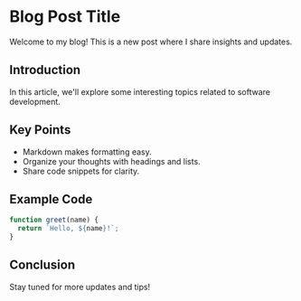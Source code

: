 # Blog Post Title

Welcome to my blog! This is a new post where I share insights and updates.

## Introduction

In this article, we'll explore some interesting topics related to software development.

## Key Points

- Markdown makes formatting easy.
- Organize your thoughts with headings and lists.
- Share code snippets for clarity.

## Example Code

```javascript
function greet(name) {
  return `Hello, ${name}!`;
}
```

## Conclusion

Stay tuned for more updates and tips!
